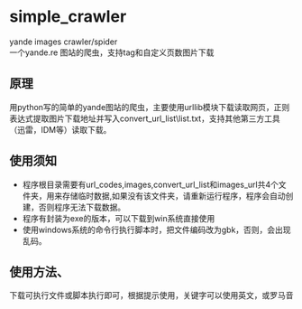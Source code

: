 # simple_crawler
yande  images crawler/spider  
一个yande.re 图站的爬虫，支持tag和自定义页数图片下载  

## 原理
用python写的简单的yande图站的爬虫，主要使用urllib模块下载读取网页，正则表达式提取图片下载地址并写入convert_url_list\list.txt，支持其他第三方工具（迅雷，IDM等）读取下载。

## 使用须知
 - 程序根目录需要有url_codes,images,convert_url_list和images_url共4个文件夹，用来存储临时数据,如果没有该文件夹，请重新运行程序，程序会自动创建，否则程序无法下载数据。  
 - 程序有封装为exe的版本，可以下载到win系统直接使用  
 - 使用windows系统的命令行执行脚本时，把文件编码改为gbk，否则，会出现乱码。

## 使用方法、
下载可执行文件或脚本执行即可，根据提示使用，关键字可以使用英文，或罗马音
